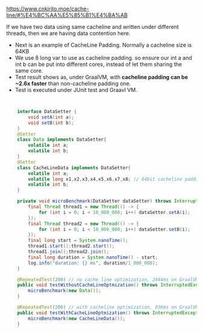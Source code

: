 https://www.cnkirito.moe/cache-line/#%E4%BC%AA%E5%85%B1%E4%BA%AB

If we have two data using same cacheline and written under different threads, then we are having data contention here.
- Next is an example of CacheLine Padding. Normally a cacheline size is 64KB
- We use 8 long var to use as cacheline padding. so ensure our int a and int b can be put into different cores, instead of let them sharing the same core.
- Test result shows as, under GraalVM, with **cacheline padding can be ~2.6x faster** than non-cacheline padding one.
- Test is executed under JUnit test and Graavl VM.

```java


    interface DataSetter {
        void setA(int a);
        void setB(int b);
    }
    @Setter
    class Data implements DataSetter{
        volatile int a;
        volatile int b;
    }
    @Setter
    class CacheLineData implements DataSetter{
        volatile int a;
        volatile long x1,x2,x3,x4,x5,x6,x7,x8; // 64bit cacheline padding
        volatile int b;
    }

    private void microBenchmark(DataSetter dataSetter) throws InterruptedException {
        final Thread thread1 = new Thread(() -> {
            for (int i = 0; i < 10_000_000; i++) dataSetter.setA(i);
        });
        final Thread thread2 = new Thread(() -> {
            for (int i = 0; i < 10_000_000; i++) dataSetter.setB(i);
        });
        final long start = System.nanoTime();
        thread1.start();thread2.start();
        thread1.join();thread2.join();
        final long duration = System.nanoTime() - start;
        log.info("duration: {} ms", duration/1_000_000);
    }

    @RepeatedTest(200) // no cache line optimization, 2444ms on GraalVM
    public void testWithoutCacheLineOptmization() throws InterruptedException {
        microBenchmark(new Data());
    }

    @RepeatedTest(200) // with cacheline optimization, 936ms on GraalVM, ~2.5x faster
    public void testWithCacheLineOptmization() throws InterruptedException {
        microBenchmark(new CacheLineData());
    }
```
